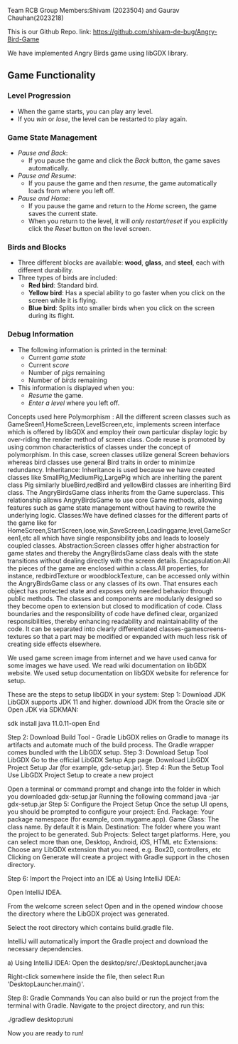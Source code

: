 

Team RCB
Group Members:Shivam (2023504) and Gaurav Chauhan(2023218)

This is our Github Repo. link: https://github.com/shivam-de-bug/Angry-Bird-Game

We have implemented Angry Birds game using libGDX library.

## Game Functionality

### Level Progression
- When the game starts, you can play any level.
- If you *win* or *lose*, the level can be restarted to play again.

### Game State Management
- *Pause and Back*:
    - If you pause the game and click the *Back* button, the game saves automatically.
- *Pause and Resume*:
    - If you pause the game and then *resume*, the game automatically loads from where you left off.
- *Pause and Home*:
    - If you pause the game and return to the *Home* screen, the game saves the current state.
    - When you return to the level, it will *only restart/reset* if you explicitly click the *Reset* button on the level screen.

### Birds and Blocks
- Three different blocks are available: **wood**, **glass**, and **steel**, each with different durability.
- Three types of birds are included:
    - **Red bird**: Standard bird.
    - **Yellow bird**: Has a special ability to go faster when you click on the screen while it is flying.
    - **Blue bird**: Splits into smaller birds when you click on the screen during its flight.

### Debug Information
- The following information is printed in the terminal:
    - Current *game state*
    - Current *score*
    - Number of *pigs* remaining
    - Number of *birds* remaining
- This information is displayed when you:
    - *Resume* the game.
    - *Enter a level* where you left off.


Concepts used here
Polymorphism : All the different screen classes such as GameSreen1,HomeScreen,LevelScreen,etc, implements screen interface which is offered by libGDX and employ their own particular display logic by over-riding the render method of screen class. Code reuse is promoted by using common characteristics of classes under the concept of polymorphism. In this case, screen classes utilize general Screen behaviors whereas bird classes use general Bird traits in order to minimize redundancy.
Inheritance: Inheritance is used because we have created classes like SmallPig,MediumPig,LargePig which are inheriting the parent class Pig similarly blueBird,redBird and yellowBird classes are inheriting Bird class. The AngryBirdsGame class inherits from the Game superclass. This relationship allows AngryBirdsGame to use core Game methods, allowing features such as game state management without having to rewrite the underlying logic.
Classes:We have defined classes for the different parts of the game like for HomeScreen,StartScreen,lose,win,SaveScreen,Loadinggame,level,GameScreen1,etc all which have single responsibility jobs and leads to loosely coupled classes.
Abstraction:Screen classes offer higher abstraction for game states and thereby the AngryBirdsGame class deals with the state transitions without dealing directly with the screen details.
Encapsulation:All the pieces of the game are enclosed within a class.All properties, for instance, redbirdTexture or woodblockTexture, can be accessed only within the AngryBirdsGame class or any classes of its own. That ensures each object has protected state and exposes only needed behavior through public methods.
The classes and components are modularly designed so they become open to extension but closed to modification of code.
Class boundaries and the responsibility of code have defined clear, organized responsibilities, thereby enhancing readability and maintainability of the code. It can be separated into clearly differentiated classes-gamescreens-textures so that a part may be modified or expanded with much less risk of creating side effects elsewhere.






We used game screen image from internet and we have used canva for some images we have used.
We read wiki documentation on libGDX website. We used setup documentation on libGDX website for reference for setup.

These are the steps to setup libGDX in your system:
Step 1: Download JDK
LibGDX supports JDK 11 and higher.
download JDK from the Oracle site or Open JDK via SDKMAN:

sdk install java 11.0.11-open
End

Step 2: Download Build Tool - Gradle
LibGDX relies on Gradle to manage its artifacts and automate much of the build process. The Gradle wrapper comes bundled with the LibGDX setup.
Step 3: Download Setup Tool LibGDX
Go to the official LibGDX Setup App page.
Download LibGDX Project Setup Jar (for example, gdx-setup.jar).
Step 4: Run the Setup Tool
Use LibGDX Project Setup to create a new project

Open a terminal or command prompt and change into the folder in which you downloaded gdx-setup.jar
Running the following command
java -jar gdx-setup.jar
Step 5: Configure the Project Setup
Once the setup UI opens, you should be prompted to configure your project:
End.
Package: Your package namespace (for example, com.mygame.app).
Game Class: The class name. By default it is Main.
Destination: The folder where you want the project to be generated.
Sub Projects: Select target platforms. Here, you can select more than one, Desktop, Android, iOS, HTML etc
Extensions: Choose any LibGDX extension that you need, e.g. Box2D, controllers, etc
Clicking on Generate will create a project with Gradle support in the chosen directory.

Step 6: Import the Project into an IDE
a) Using IntelliJ IDEA:

Open IntelliJ IDEA.

From the welcome screen select Open and in the opened window choose the directory where the LibGDX project was generated.

Select the root directory which contains build.gradle file.

IntelliJ will automatically import the Gradle project and download the necessary dependencies.

a) Using IntelliJ IDEA:
Open the desktop/src/./DesktopLauncher.java

Right-click somewhere inside the file, then select Run 'DesktopLauncher.main()'.

Step 8: Gradle Commands
You can also build or run the project from the terminal with Gradle. Navigate to the project directory, and run this:

./gradlew desktop:runi


Now you are ready to run!

